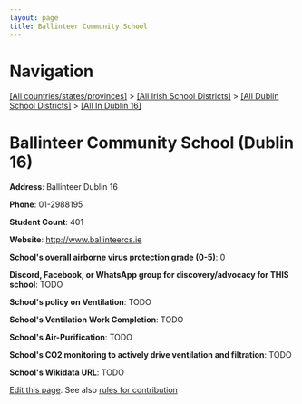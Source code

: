```yaml
---
layout: page
title: Ballinteer Community School
---
```

# Navigation

[[All countries/states/provinces]](../../../..) > [[All Irish School Districts]](../../..) > [[All Dublin School Districts]](../..) > [[All In Dublin 16]](..)

# Ballinteer Community School (Dublin 16)

**Address**: Ballinteer Dublin 16

**Phone**: 01-2988195

**Student Count**: 401

**Website**: <http://www.ballinteercs.ie>

**School's overall airborne virus protection grade (0-5)**: 0

**Discord, Facebook, or WhatsApp group for discovery/advocacy for THIS school**: TODO

**School's policy on Ventilation**: TODO

**School's Ventilation Work Completion**: TODO

**School's Air-Purification**: TODO

**School's CO2 monitoring to actively drive ventilation and filtration**: TODO

**School's Wikidata URL**: TODO


[Edit this page](https://github.com/ventilate-schools/Ireland/edit/main/./Dublin_16/Ballinteer_Community_School.md). See also [rules for contribution](../../../contribution-rules/)